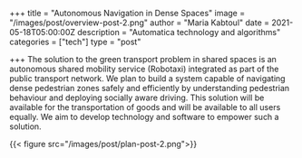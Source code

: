 +++
title = "Autonomous Navigation in Dense Spaces"
image = "/images/post/overview-post-2.png"
author = "Maria Kabtoul"
date = 2021-05-18T05:00:00Z
description = "Automatica technology and algorithms"
categories = ["tech"]
type = "post"

+++
The solution to the green transport problem in shared spaces is an autonomous shared mobility service (Robotaxi) integrated as part of the public transport network. We plan to build a system capable of navigating dense pedestrian zones safely and efficiently by understanding pedestrian behaviour and deploying socially aware driving. This solution will be available for the transportation of goods and will be available to all users equally. We aim to develop technology and software to empower such a solution.

{{< figure src="/images/post/plan-post-2.png">}}